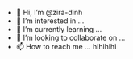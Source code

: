 - 👋 Hi, I’m @zira-dinh
- 👀 I’m interested in ...
- 🌱 I’m currently learning ...
- 💞️ I’m looking to collaborate on ...
- 📫 How to reach me ...
hihihihi
<!---
zira-dinh/zira-dinh is a ✨ special ✨ repository because its `README.md` (this file) appears on your GitHub profile.
You can click the Preview link to take a look at your changes.
--->
